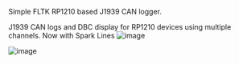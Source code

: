 Simple FLTK RP1210 based J1939 CAN logger.

J1939 CAN logs and DBC display for RP1210 devices using multiple channels.  Now with Spark Lines
![image](https://user-images.githubusercontent.com/1972001/221853377-3b89b7dc-5295-4135-a4a8-16e24d683256.png)

![image](https://user-images.githubusercontent.com/1972001/219876428-ad0bf8d0-f0bd-449b-bddb-5c3f60475918.png)
